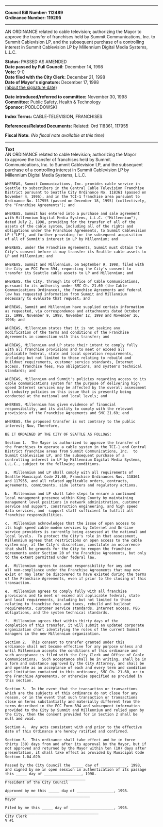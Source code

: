 * * * * *  
  
**Council Bill Number: [](#h0)[](#h2)112489**   
**Ordinance Number: 119295**  
  
* * * * *  
  
AN ORDINANCE related to cable television; authorizing the Mayor to approve the transfer of franchises held by Summit Communications, Inc. to Summit Cablevision LP, and the subsequent purchase of a controlling interest in Summit Cablevision LP by Millennium Digital Media Systems, L.L.C.  
  
**Status:** PASSED AS AMENDED   
**Date passed by Full Council:** December 14, 1998   
**Vote:** 9-0   
**Date filed with the City Clerk:** December 21, 1998   
**Date of Mayor's signature:** December 17, 1998   
[(about the signature date)](/~public/approvaldate.htm)   
  
  
**Date introduced/referred to committee:** November 30, 1998   
**Committee:** Public Safety, Health & Technology   
**Sponsor:** PODLODOWSKI   
  
**Index Terms:** CABLE-TELEVISION, FRANCHISES  
  
**References/Related Documents:** Related: Ord 118361, 117955  
  
**Fiscal Note:** *(No fiscal note available at this time)*  
  
* * * * *  
  
**Text**  
    AN ORDINANCE related to cable television; authorizing the Mayor  
    to approve the transfer of franchises held by Summit  
    Communications, Inc. to Summit Cablevision LP, and the subsequent  
    purchase of a controlling interest in Summit Cablevision LP by  
    Millennium Digital Media Systems, L.L.C.  
  
    WHEREAS, Summit Communications, Inc. provides cable service in  
    Seattle to subscribers in the Central Cable Television Franchise  
    District pursuant to Seattle City Ordinance No. 118361 (passed on  
    November 4, 1996), and in the TCI-1 franchise area pursuant to  
    Ordinance No. 117955 (passed on December 18, 1995) (collectively,  
    the "Franchise Agreements"); and  
  
    WHEREAS, Summit has entered into a purchase and sale agreement  
    with Millennium Digital Media Systems, L.L.C. ("Millennium"),  
    dated July 2, 1998, providing for the transfer of all of the  
    assets of the cable system, including all of the rights and  
    obligations under the Franchise Agreements, to Summit Cablevision  
    LP ("LP"), and further providing for the subsequent acquisition  
    of all of Summit's interest in LP by Millennium; and  
  
    WHEREAS, under the Franchise Agreements, Summit must obtain the  
    City's consent before it may transfer its Seattle cable assets to  
    LP and Millennium; and  
  
    WHEREAS, Summit and Millennium, on September 9, 1998, filed with  
    the City an FCC Form 394, requesting the City's consent to  
    transfer its Seattle cable assets to LP and Millennium; and  
  
    WHEREAS, the City, through its Office of Cable Communications,  
    pursuant to its authority under SMC Ch. 21.60 (the Cable  
    Communications Ordinance), the Franchise Agreements and federal  
    law has requested information from Summit and Millennium  
    necessary to evaluate that request; and  
  
    WHEREAS, Summit and Millennium have supplied certain information  
    as requested, via correspondence and attachments dated October  
    12, 1998, November 9, 1998, November 12, 1998 and November 16,  
    1998; and  
  
    WHEREAS, Millennium states that it is not seeking any  
    modification of the terms and conditions of the Franchise  
    Agreements in connection with this transfer; and  
  
    WHEREAS, Millennium and LP state their intent to comply fully  
    with all franchise provisions and to meet or exceed all  
    applicable federal, state and local operation requirements,  
    including but not limited to those relating to rebuild and  
    buildout requirements, customer service standards, Internet  
    access, franchise fees, PEG obligations, and system's technical  
    standards; and  
  
    WHEREAS, Millennium and Summit's policies regarding access to its  
    cable communications system for the purpose of delivering high  
    speed Internet services may be affected by the overall assessment  
    of industry policies on this issue that is presently being  
    conducted at the national and local levels; and  
  
    WHEREAS, Millennium has given evidence of financial  
    responsibility, and its ability to comply with the relevant  
    provisions of the Franchise Agreements and SMC 21.60; and  
  
    WHEREAS, the proposed transfer is not contrary to the public  
    interest; Now, Therefore,  
  
    BE IT ORDAINED BY THE CITY OF SEATTLE AS FOLLOWS:  
  
    Section 1.  The Mayor is authorized to approve the transfer of  
    the franchises to operate a cable system in the TCI-1 and Central  
    District franchise areas from Summit Communications, Inc.  to  
    Summit Cablevision LP, and the subsequent purchase of a  
    controlling interest in LP by Millennium Digital Media Systems,  
    L.L.C., subject to the following conditions.  
  
    a.  Millennium and LP shall comply with all requirements of  
    Seattle Municipal Code 21.60, Franchise Ordinances Nos. 118361  
    and 117955, and all related applicable orders, contracts,  
    agreements, commitments, side letters and regulatory actions.  
  
    b.  Millennium and LP shall take steps to ensure a continued  
    local management presence within King County by maintaining  
    management level positions in network administration, customer  
    service and support, construction engineering, and high speed  
    data services, and  support staff sufficient to fulfill all  
    franchise responsibilities.  
  
    c.  Millennium acknowledges that the issue of open access to  
    its high speed cable modem services by Internet and On-Line  
    service providers is currently being assessed at the national and  
    local levels.  To protect the City's role in that assessment,  
    Millennium agrees that restrictions on open access to the cable  
    system may, at the City's discretion, constitute an occurrence  
    that shall be grounds for the City to reopen the franchise  
    agreements under Section 20 of the Franchise Agreements, but only  
    to the extent permitted under federal law.  
  
    d.  Millennium agrees to assume responsibility for any and  
    all non-compliance under the Franchise Agreements that may now  
    exist or may later be discovered to have existed during the terms  
    of the Franchise Agreements, even if prior to the closing of this  
    transaction.  
  
    e.  Millennium agrees to comply fully with all franchise  
    provisions and to meet or exceed all applicable federal, state  
    and local requirements, including but not limited to those  
    relating to franchise fees and taxes, rebuild and buildout  
    requirements, customer service standards, Internet access, PEG  
    obligations, and the system technical standards.  
  
    f.  Millennium agrees that within thirty days of the  
    completion of this transfer, it will submit an updated corporate  
    organization chart identifying the roles of the current Summit  
    managers in the new Millennium organization.  
  
    Section 2.  This consent to transfer granted under this  
    ordinance shall not become effective for any purpose unless and  
    until Millennium accepts the conditions of this ordinance and  
    such acceptance is filed with the City Clerk and Office of Cable  
    Communications.  Such acceptance shall be in writing, shall be in  
    a form and substance approved by the City Attorney, and shall be  
    and operate as an acceptance of each and every term and condition  
    and limitation contained in this ordinance, SMC Ch. 21.60, or in  
    the Franchise Agreements, or otherwise specified as provided in  
    this section.  
  
    Section 3.  In the event that the transaction or transactions  
    which are the subjects of this ordinance do not close for any  
    reason, or in the event that such transaction or transactions  
    close on terms substantially and materially different from the  
    terms described in the FCC Form 394 and subsequent information  
    provided to the City by Summit and Millennium and relied upon by  
    the City, then the consent provided for in Section 2 shall be  
    null and void.  
  
    Section 4.  Any acts consistent with and prior to the effective  
    date of this Ordinance are hereby ratified and confirmed.  
  
    Section 5.  This ordinance shall take effect and be in force  
    thirty (30) days from and after its approval by the Mayor, but if  
    not approved and returned by the Mayor within ten (10) days after  
    presentation, it shall take effect as provided by Municipal Code  
    Section 1.04.020.  
  
    Passed by the City Council the _____ day of ____________, 1998,  
    and signed by me in open session in authentication of its passage  
    this _____ day of _________________, 1998.  
    _____________________________________  
    President of the City Council  
  
    Approved by me this _____ day of _________________, 1998.  
    _______________________________________  
    Mayor  
  
    Filed by me this _____ day of ____________________, 1998.  
    ___________________________________________  
    City Clerk  
    V #1  
